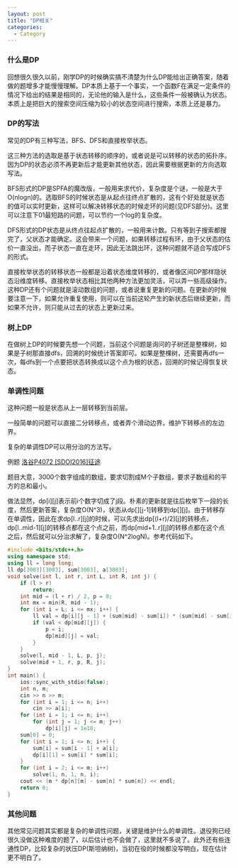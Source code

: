 ```yaml
---
layout: post
title: "DP相关"
categories:
  - Category
---
```


### 什么是DP

回想很久很久以前，刚学DP的时候确实搞不清楚为什么DP能给出正确答案，随着做的题增多才能慢慢理解。DP本质上基于一个事实，一个函数F在满足一定条件的情况下给出的结果是相同的，无论他的输入是什么，这些条件一般被确认为状态。本质上是把巨大的搜索空间压缩为较小的状态空间进行搜索，本质上还是暴力。

### DP的写法

常见的DP有三种写法，BFS、DFS和直接枚举状态。

这三种方法的选取是基于状态转移的顺序的，或者说是可以转移的状态的拓扑序。因为DP的状态必须不再更新后才能更新其他状态，因此需要根据更新的方向选取写法。

BFS形式的DP是SPFA的魔改版，一般用来求代价，复杂度是个谜，一般是大于O(nlogn)的。选取BFS的时候状态是从起点往终点扩散的，这有个好处就是状态的值可以实时更新，这样可以解决转移状态的时候走环的问题(见DFS部分)。这里可以注意下01最短路的问题，可以节约一个log的复杂度。

DFS形式的DP状态是从终点往起点扩散的，一般用来计数。只有等到子搜索都搜完了，父状态才能确定。这会带来一个问题，如果转移过程有环，由于父状态的估价一直没出，而子状态一直在走环，因此无法跳出环，这种问题就不适合写成DFS的形式。

直接枚举状态的转移状态一般都是沿着状态维度转移的，或者像区间DP那样隐状态沿维度转移。直接枚举状态相比其他两种方法更加灵活，可以弄一些高级操作。这种DP还有个问题就是滚动数组的问题，或者说重复更新的问题。在更新的时候要注意一下，如果允许重复使用，则可以在当前这轮产生的新状态后继续更新，而如果不允许，则只能从过去的状态上更新过来。

### 树上DP

在做树上DP的时候要先想一个问题，当前这个问题是询问的子树还是整棵树，如果是子树那直接dfs，回溯的时候统计答案即可。如果是整棵树，还需要再dfs一次，每dfs到一个点要把状态转换成以这个点为根的状态，回溯的时候记得恢复状态。

### 单调性问题

这种问题一般是状态从上一层转移到当前层。

一般简单的问题可以直接二分转移点，或者弄个滑动边界，维护下转移点的左边界。

复杂的单调性DP可以用分治的方法写。

例题 [洛谷P4072 [SDOI2016]征途](https://www.luogu.com.cn/problem/P4072)

题目大意，3000个数字组成的数组，要求切割成M个子数组，要求子数组和的平方的总和最小。

做法显然，dp[i][j]表示前i个数字切成了j段。朴素的更新就是往后枚举下一段的长度，然后更新答案，复杂度O(N^3)，状态从dp[][j-1]转移到dp[][j]。由于转移存在单调性，因此在求dp[l..r][j]的时候，可以先求出dp[(l+r)/2][j]的转移点，dp[l..mid-1][j]的转移点都在这个点之前，而dp[mid+1..r][j]的转移点都在这个点之后，然后就可以分治求解了，复杂度O(N^2logN)。参考代码如下。

```c++
#include <bits/stdc++.h>
using namespace std;
using ll = long long;
ll dp[3003][3003], sum[3003], a[3003];
void solve(int l, int r, int L, int R, int j) {
    if (l > r)
        return;
    int mid = (l + r) / 2, p = 0;
    int mx = min(R, mid - 1);
    for (int i = L; i <= mx; i++) {
        ll val = dp[i][j - 1] + (sum[mid] - sum[i]) * (sum[mid] - sum[i]);
        if (val < dp[mid][j]) {
            p = i;
            dp[mid][j] = val;
        }
    }
    solve(l, mid - 1, L, p, j);
    solve(mid + 1, r, p, R, j);
}
int main() {
    ios::sync_with_stdio(false);
    int n, m;
    cin >> n >> m;
    for (int i = 1; i <= n; i++)
        cin >> a[i];
    for (int i = 1; i <= n; i++)
        for (int j = 1; j <= m; j++)
            dp[i][j] = 1e18;
    sum[0] = 0;
    for (int i = 1; i <= n; i++) {
        sum[i] = sum[i - 1] + a[i];
        dp[i][1] = sum[i] * sum[i];
    }
    for (int i = 2; i <= m; i++)
        solve(1, n, 1, n, i);
    cout << (m * dp[n][m] - sum[n] * sum[n]) << endl;
    return 0;
}
```
### 其他问题

其他常见问题其实都是复杂的单调性问题，关键是维护什么的单调性。退役狗已经很久没做这种难度的题了，以后估计也不会做了，这里就不多说了。此外还有些连通性DP，比较复杂的状压DP(斯坦纳树)，当初在役的时候都没写明白，现在估计更不明白了。

